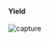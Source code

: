 #### Yield
![capture](https://user-images.githubusercontent.com/26092150/46122345-1bedac80-c1e6-11e8-9b51-f8b9382bf37b.JPG)
